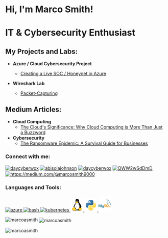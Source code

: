 <h1>Hi, I'm Marco Smith! </h1>
<h1>IT & Cybersecurity Enthusiast</h1>
<h2>My Projects and Labs:</h2>

- <b>Azure / Cloud Cybersecurity Project</b>
  - [Creating a Live SOC / Honeynet in Azure](https://github.com/marcoasmith/Cloud-SOC)

- <b>Wireshark Lab</b>
  - [Packet-Capturing](https://github.com/marcoasmith/Packet-Capturing)



<h2>Medium Articles:</h2>

- <b>Cloud Computing</b>
  - [The Cloud's Significance: Why Cloud Computing is More Than Just a Buzzword](https://medium.com/@marcosmith9000/the-clouds-significance-why-cloud-computing-is-more-than-just-a-buzzword-246a264411b3)
- <b>Cybersecurity</b>
  - [The Ransomware Epidemic: A Survival Guide for Businesses](https://medium.com/@marcosmith9000/the-ransomware-epidemic-a-survival-guide-for-businesses-7b388295bc74)


<h3 align="left">Connect with me:</h3>
<p align="left">
<a href="https://x.com/_marco_smith_" target="blank"><img align="center" src="https://raw.githubusercontent.com/rahuldkjain/github-profile-readme-generator/master/src/images/icons/Social/twitter.svg" alt="daycyberwox" height="30" width="40" /></a>
<a href="https://www.linkedin.com/in/marcoasmith/" target="blank"><img align="center" src="https://raw.githubusercontent.com/rahuldkjain/github-profile-readme-generator/master/src/images/icons/Social/linked-in-alt.svg" alt="abisolajohnson" height="30" width="40" /></a>
<a href="https://www.instagram.com/_marco_smith_/" target="blank"><img align="center" src="https://raw.githubusercontent.com/rahuldkjain/github-profile-readme-generator/master/src/images/icons/Social/instagram.svg" alt="daycyberwox" height="30" width="40" /></a>
<a href="https://discord.gg/1043346088838570014" target="blank"><img align="center" src="https://raw.githubusercontent.com/rahuldkjain/github-profile-readme-generator/master/src/images/icons/Social/discord.svg" alt="QWW2wSdDmD" height="40" width="40" /></a>
<a href="https://medium.com/@marcosmith9000/about" target="blank"><img align="center" src="https://raw.githubusercontent.com/rahuldkjain/github-profile-readme-generator/master/src/images/icons/Social/medium.svg" alt="https://medium.com/@marcosmith9000" height="30" width="40" /></a>




</p>

<h3 align="left">Languages and Tools:</h3>
</a> <a href="https://azure.microsoft.com/en-in/" target="_blank" rel="noreferrer"> <img src="https://www.vectorlogo.zone/logos/microsoft_azure/microsoft_azure-icon.svg" alt="azure" width="40" height="40"/> </a> <a href="https://www.gnu.org/software/bash/" target="_blank" rel="noreferrer"> <img src="https://www.vectorlogo.zone/logos/gnu_bash/gnu_bash-icon.svg" alt="bash" width="40" height="40"/>  </a> <a href="https://kubernetes.io" target="_blank" rel="noreferrer"> <img src="https://www.vectorlogo.zone/logos/kubernetes/kubernetes-icon.svg" alt="kubernetes" width="40" height="40"/> </a> <a href="https://www.linux.org/" target="_blank" rel="noreferrer"> <img src="https://raw.githubusercontent.com/devicons/devicon/master/icons/linux/linux-original.svg" alt="linux" width="40" height="40"/> </a> <a href="https://www.python.org" target="_blank" rel="noreferrer"> <img src="https://raw.githubusercontent.com/devicons/devicon/master/icons/python/python-original.svg" alt="python" width="40" height="40"/> </a> <a href="https://www.mysql.com/" target="_blank" rel="noreferrer"> <img src="https://raw.githubusercontent.com/devicons/devicon/master/icons/mysql/mysql-original-wordmark.svg" alt="mysql" width="40" height="50"/> </a> </p>

<p><img align="left" src="https://github-readme-stats.vercel.app/api/top-langs?username=marcoasmith&show_icons=true&locale=en&layout=compact" alt="marcoasmith" /></p>

<p>&nbsp;<img align="center" src="https://github-readme-stats.vercel.app/api?username=marcoasmith&show_icons=true&locale=en" alt="marcoasmith" /></p>

<p><img align="center" src="https://github-readme-streak-stats.herokuapp.com/?user=marcoasmith&" alt="marcoasmith" /></p>

